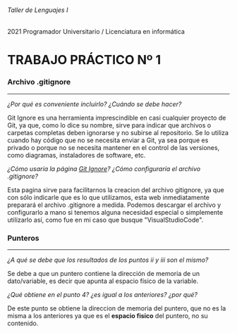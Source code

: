 ###### Taller de Lenguajes I
2021 Programador Universitario / Licenciatura en informática
# TRABAJO PRÁCTICO Nº 1

### Archivo .gitignore
------------
*¿Por qué es conveniente incluirlo? ¿Cuándo se debe hacer?*

Git Ignore es una herramienta imprescindible en casi cualquier proyecto de Git, ya que, como lo dice su nombre, sirve para indicar que archivos o carpetas completas deben ignorarse y no subirse al repositorio.
Se lo utiliza cuando hay código que no se necesita enviar a Git, ya sea porque es privado o porque no se necesita mantener en el control de las versiones, como diagramas, instaladores de software, etc.

*¿Cómo usaría la página [Git Ignore]( https://www.gitignore.io/ "Git Ignore")? ¿Cómo configuraría el archivo .gitignore?*

Esta pagina sirve para facilitarnos la creacion del archivo gitignore, ya que con sólo indicarle que es lo que utilizamos, esta web inmediatamente preparará el archivo .gitignore a medida. Podemos descargar el archivo y configurarlo a mano si tenemos alguna necesidad especial o simplemente utilizarlo así, como fue en mi caso que busque "VisualStudioCode".

### Punteros
------------
*¿A qué se debe que los resultados de los puntos ii y iii son el mismo?*

Se debe a que un puntero contiene la dirección de memoria de un dato/variable, es decir que apunta al espacio físico de la variable.

*¿Qué obtiene en el punto 4? ¿es igual a los anteriores? ¿por qué?*

De este punto se obtiene la direccion de memoria del puntero, que no es la misma a los anteriores ya que es el **espacio fisico** del puntero, no su contenido.

